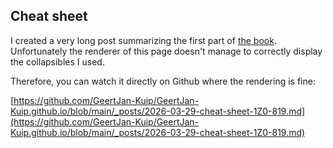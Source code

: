 ## Cheat sheet

I created a very long post summarizing the first part of [the book](https://www.amazon.com/gp/product/B08DF4R2V9/ref=ppx_yo_dt_b_d_asin_title_351_o00?ie=UTF8&psc=1). Unfortunately the renderer of this page doesn't manage to correctly display the collapsibles I used.

Therefore, you can watch it directly on Github where the rendering is fine:

[https://github.com/GeertJan-Kuip/GeertJan-Kuip.github.io/blob/main/_posts/2026-03-29-cheat-sheet-1Z0-819.md](https://github.com/GeertJan-Kuip/GeertJan-Kuip.github.io/blob/main/_posts/2026-03-29-cheat-sheet-1Z0-819.md)


